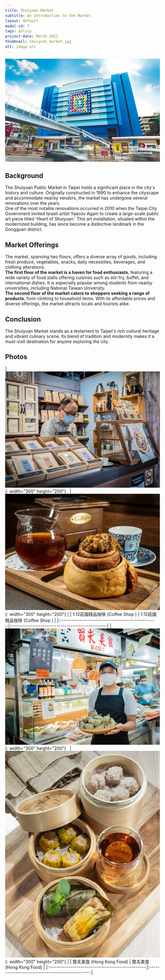 ```yaml
---
title: Shuiyuan Market
subtitle: An Introduction to the Market
layout: default
modal-id: 7
tags: policy
project-date: March 2022
thumbnail: shuiyuan_market.jpg
alt: image-alt
---
```


![Shuiyuan Market](img/portfolio/shuiyuan_market.jpg)

## Background

The Shuiyuan Public Market in Taipei holds a significant place in the city's history and culture. Originally constructed in 1990 to enhance the cityscape and accommodate nearby vendors, the market has undergone several renovations over the years.  
One of the most notable renovations occurred in 2010 when the Taipei City Government invited Israeli artist Yaacov Agam to create a large-scale public art piece titled 'Heart of Shuiyuan.' This art installation, situated within the modernized building, has since become a distinctive landmark in the Gongguan district.


## Market Offerings

The market, spanning two floors, offers a diverse array of goods, including fresh produce, vegetables, snacks, daily necessities, beverages, and clothing alterations.  
**The first floor of the market is a haven for food enthusiasts**, featuring a wide variety of food stalls offering cuisines such as stir-fry, buffet, and international dishes. It is especially popular among students from nearby universities, including National Taiwan University.  
**The second floor of the market caters to shoppers seeking a range of products**, from clothing to household items. With its affordable prices and diverse offerings, the market attracts locals and tourists alike.


## Conclusion

The Shuiyuan Market stands as a testament to Taipei's rich cultural heritage and vibrant culinary scene. Its blend of tradition and modernity makes it a must-visit destination for anyone exploring the city.


## Photos

| ![Shuiyuan Market](img/portfolio/coffee_shop.jpg){: width="300" height="200"} &nbsp; | &nbsp; ![Shuiyuan Market](img/portfolio/coffee2.jpg){: width="300" height="200"}    |
|          1:12莊園精品咖啡 (Coffee Shop )           |          1:12莊園精品咖啡 (Coffee Shop )          |
|:-------------------------------------------------:|:------------------------------------------------:|
| ![Shuiyuan Market](img/portfolio/hongkong1.jpg){: width="300" height="200"} &nbsp; | &nbsp; ![Shuiyuan Market](img/portfolio/hongkong2.jpg){: width="300" height="200"}  |
|              賢夫美食 (Hong Kong Food)             |              賢夫美食 (Hong Kong Food)            |
|:-------------------------------------------------:|:------------------------------------------------:|
